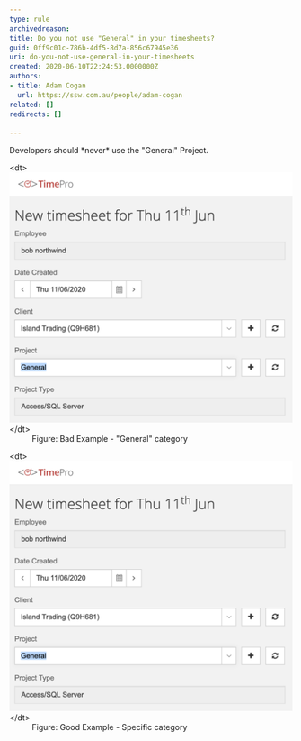 ```yaml
---
type: rule
archivedreason: 
title: Do you not use "General" in your timesheets?
guid: 0ff9c01c-786b-4df5-8d7a-856c67945e36
uri: do-you-not-use-general-in-your-timesheets
created: 2020-06-10T22:24:53.0000000Z
authors:
- title: Adam Cogan
  url: https://ssw.com.au/people/adam-cogan
related: []
redirects: []

---
```


Developers should \*never\* use the "General" Project.

<!--endintro-->
<dl class="badImage">&lt;dt&gt;<img src="using-general-timesheets-bad.png" alt="using-general-timesheets-bad.png" style="width:750px;">&lt;/dt&gt;<dd>Figure: Bad Example - "General" category</dd></dl><dl class="goodImage">   &lt;dt&gt;<img src="using-general-timesheets-bad.png" alt="do-not-use-general-timesheets-good.png" style="width:750px;">&lt;/dt&gt;<dd>Figure: Good Example - Specific category </dd></dl>
